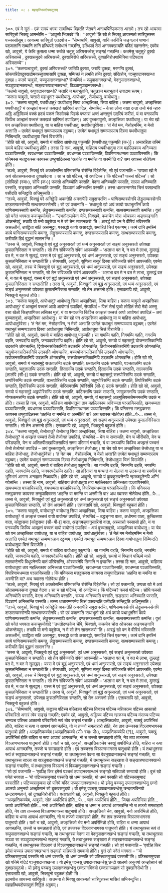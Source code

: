 ```yaml
---
title: ०८ ८ महाहत्थिपदोपमसुत्तम्

---
```


३००. एवं मे सुतं – एकं समयं भगवा सावत्थियं विहरति जेतवने अनाथपिण्डिकस्स आरामे। तत्र खो आयस्मा सारिपुत्तो भिक्खू आमन्तेसि – ‘‘आवुसो भिक्खवे’’ति। ‘‘आवुसो’’ति खो ते भिक्खू आयस्मतो सारिपुत्तस्स पच्चस्सोसुम्। आयस्मा सारिपुत्तो एतदवोच – ‘‘सेय्यथापि, आवुसो, यानि कानिचि जङ्गलानं पाणानं पदजातानि सब्बानि तानि हत्थिपदे समोधानं गच्छन्ति, हत्थिपदं तेसं अग्गमक्खायति यदिदं महन्तत्तेन; एवमेव खो, आवुसो, ये केचि कुसला धम्मा सब्बेते चतूसु अरियसच्चेसु सङ्गहं गच्छन्ति। कतमेसु चतूसु? दुक्खे अरियसच्चे , दुक्खसमुदये अरियसच्चे, दुक्खनिरोधे अरियसच्चे, दुक्खनिरोधगामिनिया पटिपदाय अरियसच्चे’’।  
३०१. ‘‘कतमञ्चावुसो, दुक्खं अरियसच्चं? जातिपि दुक्खा, जरापि दुक्खा, मरणम्पि दुक्खं, सोकपरिदेवदुक्खदोमनस्सुपायासापि दुक्खा, यम्पिच्छं न लभति तम्पि दुक्खं; संखित्तेन, पञ्चुपादानक्खन्धा दुक्खा। कतमे चावुसो, पञ्चुपादानक्खन्धा? सेय्यथिदं – रूपुपादानक्खन्धो, वेदनुपादानक्खन्धो, सञ्ञुपादानक्खन्धो, सङ्खारुपादानक्खन्धो, विञ्ञाणुपादानक्खन्धो।  
‘‘कतमो चावुसो, रूपुपादानक्खन्धो? चत्तारि च महाभूतानि, चतुन्नञ्च महाभूतानं उपादाय रूपम्।  
‘‘कतमा चावुसो, चत्तारो महाभूता? पथवीधातु, आपोधातु , तेजोधातु, वायोधातु।  
३०२. ‘‘कतमा चावुसो, पथवीधातु? पथवीधातु सिया अज्झत्तिका, सिया बाहिरा। कतमा चावुसो, अज्झत्तिका पथवीधातु? यं अज्झत्तं पच्चत्तं कक्खळं खरिगतं उपादिन्नं, सेय्यथिदं – केसा लोमा नखा दन्ता तचो मंसं न्हारु अट्ठि अट्ठिमिञ्जं वक्कं हदयं यकनं किलोमकं पिहकं पप्फासं अन्तं अन्तगुणं उदरियं करीसं, यं वा पनञ्ञम्पि किञ्चि अज्झत्तं पच्चत्तं कक्खळं खरिगतं उपादिन्नम्। अयं वुच्चतावुसो, अज्झत्तिका पथवीधातु। या चेव खो पन अज्झत्तिका पथवीधातु, या च बाहिरा पथवीधातु, पथवीधातुरेवेसा। ‘तं नेतं मम, नेसोहमस्मि, न मेसो अत्ता’ति – एवमेतं यथाभूतं सम्मप्पञ्ञाय दट्ठब्बम्। एवमेतं यथाभूतं सम्मप्पञ्ञाय दिस्वा पथवीधातुया निब्बिन्दति, पथवीधातुया चित्तं विराजेति।  
‘‘होति खो सो, आवुसो, समयो यं बाहिरा आपोधातु पकुप्पति [पथवीधातु पकुप्पति (क॰)]। अन्तरहिता तस्मिं समये बाहिरा पथवीधातु होति। तस्सा हि नाम, आवुसो, बाहिराय पथवीधातुया ताव महल्लिकाय अनिच्चता पञ्ञायिस्सति, खयधम्मता पञ्ञायिस्सति, वयधम्मता पञ्ञायिस्सति, विपरिणामधम्मता पञ्ञायिस्सति। किं पनिमस्स मत्तट्ठकस्स कायस्स तण्हुपादिन्नस्स ‘अहन्ति वा ममन्ति वा अस्मी’ति वा? अथ ख्वास्स नोतेवेत्थ होति।  
‘‘तञ्चे, आवुसो, भिक्खुं परे अक्कोसन्ति परिभासन्ति रोसेन्ति विहेसेन्ति, सो एवं पजानाति – ‘उप्पन्ना खो मे अयं सोतसम्फस्सजा दुक्खवेदना । सा च खो पटिच्च, नो अपटिच्च। किं पटिच्च? फस्सं पटिच्च’। सो [सोपिखो (स्या॰), सोपि (क॰)] फस्सो अनिच्चोति पस्सति, वेदना अनिच्चाति पस्सति, सञ्ञा अनिच्चाति पस्सति, सङ्खारा अनिच्चाति पस्सति, विञ्ञाणं अनिच्चन्ति पस्सति। तस्स धातारम्मणमेव चित्तं पक्खन्दति पसीदति सन्तिट्ठति अधिमुच्चति।  
‘‘तञ्चे, आवुसो, भिक्खुं परे अनिट्ठेहि अकन्तेहि अमनापेहि समुदाचरन्ति – पाणिसम्फस्सेनपि लेड्डुसम्फस्सेनपि दण्डसम्फस्सेनपि सत्थसम्फस्सेनपि। सो एवं पजानाति – ‘तथाभूतो खो अयं कायो यथाभूतस्मिं काये पाणिसम्फस्सापि कमन्ति, लेड्डुसम्फस्सापि कमन्ति, दण्डसम्फस्सापि कमन्ति, सत्थसम्फस्सापि कमन्ति। वुत्तं खो पनेतं भगवता ककचूपमोवादे – ‘‘उभतोदण्डकेन चेपि, भिक्खवे, ककचेन चोरा ओचरका अङ्गमङ्गानि ओकन्तेय्युं, तत्रापि यो मनो पदूसेय्य न मे सो तेन सासनकरो’’ति। आरद्धं खो पन मे वीरियं भविस्सति असल्लीनं, उपट्ठिता सति असम्मुट्ठा, पस्सद्धो कायो असारद्धो, समाहितं चित्तं एकग्गम्। कामं दानि इमस्मिं काये पाणिसम्फस्सापि कमन्तु, लेड्डुसम्फस्सापि कमन्तु, दण्डसम्फस्सापि कमन्तु, सत्थसम्फस्सापि कमन्तु, करीयति हिदं बुद्धानं सासन’न्ति।  
‘‘तस्स चे, आवुसो, भिक्खुनो एवं बुद्धं अनुस्सरतो एवं धम्मं अनुस्सरतो एवं सङ्घं अनुस्सरतो उपेक्खा कुसलनिस्सिता न सण्ठाति। सो तेन संविज्जति संवेगं आपज्जति – ‘अलाभा वत मे, न वत मे लाभा, दुल्लद्धं वत मे, न वत मे सुलद्धं, यस्स मे एवं बुद्धं अनुस्सरतो, एवं धम्मं अनुस्सरतो, एवं सङ्घं अनुस्सरतो, उपेक्खा कुसलनिस्सिता न सण्ठाती’ति। सेय्यथापि, आवुसो, सुणिसा ससुरं दिस्वा संविज्जति संवेगं आपज्जति; एवमेव खो, आवुसो, तस्स चे भिक्खुनो एवं बुद्धं अनुस्सरतो, एवं धम्मं अनुस्सरतो, एवं सङ्घं अनुस्सरतो, उपेक्खा कुसलनिस्सिता न सण्ठाति, सो तेन संविज्जति संवेगं आपज्जति – ‘अलाभा वत मे न वत मे लाभा, दुल्लद्धं वत मे, न वत मे सुलद्धं, यस्स मे एवं बुद्धं अनुस्सरतो एवं धम्मं अनुस्सरतो, एवं सङ्घं अनुस्सरतो, उपेक्खा कुसलनिस्सिता न सण्ठाती’ति। तस्स चे, आवुसो, भिक्खुनो एवं बुद्धं अनुस्सरतो, एवं धम्मं अनुस्सरतो, एवं सङ्घं अनुस्सरतो उपेक्खा कुसलनिस्सिता सण्ठाति, सो तेन अत्तमनो होति। एत्तावतापि खो, आवुसो, भिक्खुनो बहुकतं होति।  
३०३. ‘‘कतमा चावुसो, आपोधातु? आपोधातु सिया अज्झत्तिका, सिया बाहिरा। कतमा चावुसो अज्झत्तिका आपोधातु? यं अज्झत्तं पच्चत्तं आपो आपोगतं उपादिन्नं, सेय्यथिदं – पित्तं सेम्हं पुब्बो लोहितं सेदो मेदो अस्सु वसा खेळो सिङ्घाणिका लसिका मुत्तं, यं वा पनञ्ञम्पि किञ्चि अज्झत्तं पच्चत्तं आपो आपोगतं उपादिन्नं – अयं वुच्चतावुसो, अज्झत्तिका आपोधातु। या चेव खो पन अज्झत्तिका आपोधातु या च बाहिरा आपोधातु, आपोधातुरेवेसा। ‘तं नेतं मम, नेसोहमस्मि, न मेसो अत्ता’ति एवमेतं यथाभूतं सम्मप्पञ्ञाय दट्ठब्बम्। एवमेतं यथाभूतं सम्मप्पञ्ञाय दिस्वा आपोधातुया निब्बिन्दति, आपोधातुया चित्तं विराजेति।  
‘‘होति खो सो, आवुसो, समयो यं बाहिरा आपोधातु पकुप्पति। सा गामम्पि वहति, निगमम्पि वहति, नगरम्पि वहति, जनपदम्पि वहति, जनपदपदेसम्पि वहति। होति खो सो, आवुसो, समयो यं महासमुद्दे योजनसतिकानिपि उदकानि ओगच्छन्ति, द्वियोजनसतिकानिपि उदकानि ओगच्छन्ति, तियोजनसतिकानिपि उदकानि ओगच्छन्ति, चतुयोजनसतिकानिपि उदकानि ओगच्छन्ति, पञ्चयोजनसतिकानिपि उदकानि ओगच्छन्ति, छयोजनसतिकानिपि उदकानि ओगच्छन्ति, सत्तयोजनसतिकानिपि उदकानि ओगच्छन्ति। होति खो सो, आवुसो, समयो यं महासमुद्दे सत्ततालम्पि उदकं सण्ठाति, छत्तालम्पि उदकं सण्ठाति, पञ्चतालम्पि उदकं सण्ठाति, चतुत्तालम्पि उदकं सण्ठाति, तितालम्पि उदकं सण्ठाति, द्वितालम्पि उदकं सण्ठाति, तालमत्तम्पि [तालंपि (सी॰)] उदकं सण्ठाति। होति खो सो, आवुसो, समयो यं महासमुद्दे सत्तपोरिसम्पि उदकं सण्ठाति, छप्पोरिसम्पि उदकं सण्ठाति, पञ्चपोरिसम्पि उदकं सण्ठाति, चतुप्पोरिसम्पि उदकं सण्ठाति, तिपोरिसम्पि उदकं सण्ठाति, द्विपोरिसम्पि उदकं सण्ठाति, पोरिसमत्तम्पि [पोरिसंपि (सी॰)] उदकं सण्ठाति। होति खो सो, आवुसो, समयो यं महासमुद्दे अड्ढपोरिसम्पि उदकं सण्ठाति, कटिमत्तम्पि उदकं सण्ठाति, जाणुकमत्तम्पि उदकं सण्ठाति, गोप्फकमत्तम्पि उदकं सण्ठाति। होति खो सो, आवुसो, समयो, यं महासमुद्दे अङ्गुलिपब्बतेमनमत्तम्पि उदकं न होति। तस्सा हि नाम, आवुसो, बाहिराय आपोधातुया ताव महल्लिकाय अनिच्चता पञ्ञायिस्सति, खयधम्मता पञ्ञायिस्सति, वयधम्मता पञ्ञायिस्सति, विपरिणामधम्मता पञ्ञायिस्सति। किं पनिमस्स मत्तट्ठकस्स कायस्स तण्हुपादिन्नस्स ‘अहन्ति वा ममन्ति वा अस्मीति’ वा? अथ ख्वास्स नोतेवेत्थ होति…पे॰… तस्स चे, आवुसो, भिक्खुनो एवं बुद्धं अनुस्सरतो, एवं धम्मं अनुस्सरतो, एवं सङ्घं अनुस्सरतो उपेक्खा कुसलनिस्सिता सण्ठाति। सो तेन अत्तमनो होति। एत्तावतापि खो, आवुसो, भिक्खुनो बहुकतं होति।  
३०४. ‘‘कतमा चावुसो, तेजोधातु? तेजोधातु सिया अज्झत्तिका, सिया बाहिरा। कतमा चावुसो, अज्झत्तिका तेजोधातु? यं अज्झत्तं पच्चत्तं तेजो तेजोगतं उपादिन्नं, सेय्यथिदं – येन च सन्तप्पति, येन च जीरीयति, येन च परिडय्हति, येन च असितपीतखायितसायितं सम्मा परिणामं गच्छति, यं वा पनञ्ञम्पि किञ्चि अज्झत्तं पच्चत्तं तेजो तेजोगतं उपादिन्नं – अयं वुच्चतावुसो, अज्झत्तिका तेजोधातु। या चेव खो पन अज्झत्तिका तेजोधातु या च बाहिरा तेजोधातु, तेजोधातुरेवेसा। ‘तं नेतं मम , नेसोहमस्मि, न मेसो अत्ता’ति एवमेतं यथाभूतं सम्मप्पञ्ञाय दट्ठब्बम्। एवमेतं यथाभूतं सम्मप्पञ्ञाय दिस्वा तेजोधातुया निब्बिन्दति, तेजोधातुया चित्तं विराजेति।  
‘‘होति खो सो, आवुसो, समयो यं बाहिरा तेजोधातु पकुप्पति। सा गामम्पि दहति, निगमम्पि दहति, नगरम्पि दहति, जनपदम्पि दहति, जनपदपदेसम्पि दहति। सा हरितन्तं वा पन्थन्तं वा सेलन्तं वा उदकन्तं वा रमणीयं वा भूमिभागं आगम्म अनाहारा निब्बायति। होति खो सो, आवुसो, समयो यं कुक्कुटपत्तेनपि न्हारुदद्दुलेनपि अग्गिं गवेसन्ति । तस्सा हि नाम, आवुसो, बाहिराय तेजोधातुया ताव महल्लिकाय अनिच्चता पञ्ञायिस्सति, खयधम्मता पञ्ञायिस्सति, वयधम्मता पञ्ञायिस्सति, विपरिणामधम्मता पञ्ञायिस्सति। किं पनिमस्स मत्तट्ठकस्स कायस्स तण्हुपादिन्नस्स ‘अहन्ति वा ममन्ति वा अस्मी’ति वा? अथ ख्वास्स नोतेवेत्थ होति…पे॰… तस्स चे, आवुसो, भिक्खुनो एवं बुद्धं अनुस्सरतो एवं धम्मं अनुस्सरतो एवं सङ्घं अनुस्सरतो उपेक्खा कुसलनिस्सिता सण्ठाति, सो तेन अत्तमनो होति। एत्तावतापि खो, आवुसो, भिक्खुनो बहुकतं होति।  
३०५. ‘‘कतमा चावुसो, वायोधातु? वायोधातु सिया अज्झत्तिका, सिया बाहिरा। कतमा चावुसो, अज्झत्तिका वायोधातु? यं अज्झत्तं पच्चत्तं वायो वायोगतं उपादिन्नं, सेय्यथिदं – उद्धङ्गमा वाता, अधोगमा वाता, कुच्छिसया वाता, कोट्ठासया [कोट्ठसया (सी॰ पी॰)] वाता, अङ्गमङ्गानुसारिनो वाता, अस्सासो पस्सासो इति, यं वा पनञ्ञम्पि किञ्चि अज्झत्तं पच्चत्तं वायो वायोगतं उपादिन्नं – अयं वुच्चतावुसो, अज्झत्तिका वायोधातु। या चेव खो पन अज्झत्तिका वायोधातु, या च बाहिरा वायोधातु, वायोधातुरेवेसा। ‘तं नेतं मम नेसोहमस्मि न मेसो अत्ता’ति एवमेतं यथाभूतं सम्मप्पञ्ञाय दट्ठब्बम्। एवमेतं यथाभूतं सम्मप्पञ्ञाय दिस्वा वायोधातुया निब्बिन्दति वायोधातुया चित्तं विराजेति।  
‘‘होति खो सो, आवुसो, समयो यं बाहिरा वायोधातु पकुप्पति। सा गामम्पि वहति, निगमम्पि वहति, नगरम्पि वहति, जनपदम्पि वहति, जनपदपदेसम्पि वहति। होति खो सो, आवुसो, समयो यं गिम्हानं पच्छिमे मासे तालवण्टेनपि विधूपनेनपि वातं परियेसन्ति, ओस्सवनेपि तिणानि न इच्छन्ति। तस्सा हि नाम, आवुसो, बाहिराय वायोधातुया ताव महल्लिकाय अनिच्चता पञ्ञायिस्सति, खयधम्मता पञ्ञायिस्सति, वयधम्मता पञ्ञायिस्सति, विपरिणामधम्मता पञ्ञायिस्सति। किं पनिमस्स मत्तट्ठकस्स कायस्स तण्हुपादिन्नस्स ‘अहन्ति वा ममन्ति वा अस्मी’ति वा? अथ ख्वास्स नोतेवेत्थ होति।  
‘‘तञ्चे, आवुसो, भिक्खुं परे अक्कोसन्ति परिभासन्ति रोसेन्ति विहेसेन्ति। सो एवं पजानाति, उप्पन्ना खो मे अयं सोतसम्फस्सजा दुक्खा वेदना। सा च खो पटिच्च, नो अपटिच्च। किं पटिच्च? फस्सं पटिच्च। सोपि फस्सो अनिच्चोति पस्सति, वेदना अनिच्चाति पस्सति , सञ्ञा अनिच्चाति पस्सति, सङ्खारा अनिच्चाति पस्सति, विञ्ञाणं अनिच्चन्ति पस्सति। तस्स धातारम्मणमेव चित्तं पक्खन्दति पसीदति सन्तिट्ठति अधिमुच्चति।  
‘‘तञ्चे, आवुसो, भिक्खुं परे अनिट्ठेहि अकन्तेहि अमनापेहि समुदाचरन्ति, पाणिसम्फस्सेनपि लेड्डुसम्फस्सेनपि दण्डसम्फस्सेनपि सत्थसम्फस्सेनपि। सो एवं पजानाति ‘तथाभूतो खो अयं कायो यथाभूतस्मिं काये पाणिसम्फस्सापि कमन्ति, लेड्डुसम्फस्सापि कमन्ति, दण्डसम्फस्सापि कमन्ति, सत्थसम्फस्सापि कमन्ति। वुत्तं खो पनेतं भगवता ककचूपमोवादे ‘‘उभतोदण्डकेन चेपि, भिक्खवे, ककचेन चोरा ओचरका अङ्गमङ्गानि ओकन्तेय्युम्। तत्रापि यो मनो पदूसेय्य, न मे सो तेन सासनकरो’’ति। आरद्धं खो पन मे वीरियं भविस्सति असल्लीनं, उपट्ठिता सति असम्मुट्ठा, पस्सद्धो कायो असारद्धो, समाहितं चित्तं एकग्गम्। कामं दानि इमस्मिं काये पाणिसम्फस्सापि कमन्तु, लेड्डुसम्फस्सापि कमन्तु, दण्डसम्फस्सापि कमन्तु, सत्थसम्फस्सापि कमन्तु। करीयति हिदं बुद्धानं सासन’न्ति।  
‘‘तस्स चे, आवुसो, भिक्खुनो एवं बुद्धं अनुस्सरतो, एवं धम्मं अनुस्सरतो, एवं सङ्घं अनुस्सरतो उपेक्खा कुसलनिस्सिता न सण्ठाति। सो तेन संविज्जति संवेगं आपज्जति – ‘अलाभा वत मे, न वत मे लाभा, दुल्लद्धं वत मे, न वत मे सुलद्धम्। यस्स मे एवं बुद्धं अनुस्सरतो, एवं धम्मं अनुस्सरतो, एवं सङ्घं अनुस्सरतो उपेक्खा कुसलनिस्सिता न सण्ठाती’ति। सेय्यथापि, आवुसो, सुणिसा ससुरं दिस्वा संविज्जति संवेगं आपज्जति; एवमेव खो, आवुसो, तस्स चे भिक्खुनो एवं बुद्धं अनुस्सरतो, एवं धम्मं अनुस्सरतो, एवं सङ्घं अनुस्सरतो, उपेक्खा कुसलनिस्सिता न सण्ठाति। सो तेन संविज्जति संवेगं आपज्जति – ‘अलाभा वत मे, न वत मे लाभा, दुल्लद्धं वत मे, न वत मे सुलद्धम्। यस्स मे एवं बुद्धं अनुस्सरतो, एवं धम्मं अनुस्सरतो, एवं सङ्घं अनुस्सरतो, उपेक्खा कुसलनिस्सिता न सण्ठाती’ति। तस्स चे, आवुसो, भिक्खुनो एवं बुद्धं अनुस्सरतो, एवं धम्मं अनुस्सरतो, एवं सङ्घं अनुस्सरतो, उपेक्खा कुसलनिस्सिता सण्ठाति, सो तेन अत्तमनो होति। एत्तावतापि खो, आवुसो, भिक्खुनो बहुकतं होति।  
३०६. ‘‘सेय्यथापि, आवुसो, कट्ठञ्च पटिच्च वल्लिञ्च पटिच्च तिणञ्च पटिच्च मत्तिकञ्च पटिच्च आकासो परिवारितो अगारं त्वेव सङ्खं गच्छति; एवमेव खो, आवुसो, अट्ठिञ्च पटिच्च न्हारुञ्च पटिच्च मंसञ्च पटिच्च चम्मञ्च पटिच्च आकासो परिवारितो रूपं त्वेव सङ्खं गच्छति। अज्झत्तिकञ्चेव, आवुसो, चक्खुं अपरिभिन्नं होति, बाहिरा च रूपा न आपाथं आगच्छन्ति, नो च तज्जो समन्नाहारो होति, नेव ताव तज्जस्स विञ्ञाणभागस्स पातुभावो होति। अज्झत्तिकञ्चेव [अज्झत्तिकञ्चे (सी॰ स्या॰ पी॰), अज्झत्तिकञ्चेपि (?)], आवुसो, चक्खुं अपरिभिन्नं होति बाहिरा च रूपा आपाथं आगच्छन्ति, नो च तज्जो समन्नाहारो होति, नेव ताव तज्जस्स विञ्ञाणभागस्स पातुभावो होति। यतो च खो, आवुसो, अज्झत्तिकञ्चेव चक्खुं अपरिभिन्नं होति, बाहिरा च रूपा आपाथं आगच्छन्ति, तज्जो च समन्नाहारो होति। एवं तज्जस्स विञ्ञाणभागस्स पातुभावो होति। यं तथाभूतस्स रूपं तं रूपुपादानक्खन्धे सङ्गहं गच्छति, या तथाभूतस्स वेदना सा वेदनुपादानक्खन्धे सङ्गहं गच्छति, या तथाभूतस्स सञ्ञा सा सञ्ञुपादानक्खन्धे सङ्गहं गच्छति, ये तथाभूतस्स सङ्खारा ते सङ्खारुपादानक्खन्धे सङ्गहं गच्छन्ति, यं तथाभूतस्स विञ्ञाणं तं विञ्ञाणुपादानक्खन्धे सङ्गहं गच्छति।  
‘‘सो एवं पजानाति – ‘एवञ्हि किर इमेसं पञ्चन्नं उपादानक्खन्धानं सङ्गहो सन्निपातो समवायो होति। वुत्तं खो पनेतं भगवता – ‘यो पटिच्चसमुप्पादं पस्सति सो धम्मं पस्सति; यो धम्मं पस्सति सो पटिच्चसमुप्पादं पस्सतीति। पटिच्चसमुप्पन्ना खो पनिमे यदिदं पञ्चुपादानक्खन्धा। यो इमेसु पञ्चसु उपादानक्खन्धेसु छन्दो आलयो अनुनयो अज्झोसानं सो दुक्खसमुदयो। यो इमेसु पञ्चसु उपादानक्खन्धेसु छन्दरागविनयो छन्दरागप्पहानं, सो दुक्खनिरोधो’ति। एत्तावतापि खो, आवुसो, भिक्खुनो बहुकतं होति।  
‘‘अज्झत्तिकञ्चेव, आवुसो, सोतं अपरिभिन्नं होति…पे॰… घानं अपरिभिन्नं होति… जिव्हा अपरिभिन्ना होति… कायो अपरिभिन्नो होति… मनो अपरिभिन्नो होति, बाहिरा च धम्मा न आपाथं आगच्छन्ति नो च तज्जो समन्नाहारो होति, नेव ताव तज्जस्स विञ्ञाणभागस्स पातुभावो होति। अज्झत्तिको चेव, आवुसो, मनो अपरिभिन्नो होति, बाहिरा च धम्मा आपाथं आगच्छन्ति, नो च तज्जो समन्नाहारो होति, नेव ताव तज्जस्स विञ्ञाणभागस्स पातुभावो होति। यतो च खो, आवुसो, अज्झत्तिको चेव मनो अपरिभिन्नो होति, बाहिरा च धम्मा आपाथं आगच्छन्ति, तज्जो च समन्नाहारो होति, एवं तज्जस्स विञ्ञाणभागस्स पातुभावो होति। यं तथाभूतस्स रूपं तं रूपुपादानक्खन्धे सङ्गहं गच्छति, या तथाभूतस्स वेदना सा वेदनुपादानक्खन्धे सङ्गहं गच्छति, या तथाभूतस्स सञ्ञा सा सञ्ञुपादानक्खन्धे सङ्गहं गच्छति, ये तथाभूतस्स सङ्खारा ते सङ्खारुपादानक्खन्धे सङ्गहं गच्छन्ति, यं तथाभूतस्स विञ्ञाणं तं विञ्ञाणुपादानक्खन्धे सङ्गहं गच्छति। सो एवं पजानाति – ‘एवञ्हि किर इमेसं पञ्चन्नं उपादानक्खन्धानं सङ्गहो सन्निपातो समवायो होति। वुत्तं खो पनेतं भगवता – ‘‘यो पटिच्चसमुप्पादं पस्सति सो धम्मं पस्सति; यो धम्मं पस्सति सो पटिच्चसमुप्पादं पस्सती’’ति। पटिच्चसमुप्पन्ना खो पनिमे यदिदं पञ्चुपादानक्खन्धा। यो इमेसु पञ्चसु उपादानक्खन्धेसु छन्दो आलयो अनुनयो अज्झोसानं सो दुक्खसमुदयो। यो इमेसु पञ्चसु उपादानक्खन्धेसु छन्दरागविनयो छन्दरागप्पहानं सो दुक्खनिरोधो’ति। एत्तावतापि खो, आवुसो, भिक्खुनो बहुकतं होती’’ति।  
इदमवोच आयस्मा सारिपुत्तो। अत्तमना ते भिक्खू आयस्मतो सारिपुत्तस्स भासितं अभिनन्दुन्ति।  
महाहत्थिपदोपमसुत्तं निट्ठितं अट्ठमम्।  

